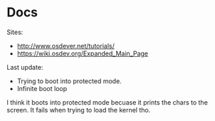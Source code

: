 # Docs
Sites:
- http://www.osdever.net/tutorials/
- https://wiki.osdev.org/Expanded_Main_Page

Last update:
- Trying to boot into protected mode.
- Infinite boot loop

I think it boots into protected mode becuase it prints the chars to the screen. It fails when trying to 
load the kernel tho.

